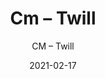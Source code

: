 ---
designer: "Endless Knot"
description: "Material%3A%20100%25%20Wool%0AColor%3A%20Ivy%20League%0ACollection%3A%20Hand-Tufted%20Collection"
image_primary: "img/TWL-225-600x750.jpg"
manufacturer: "Endless Knot"
href: "https://endlessknotrugs.com/product/twill-ivy-league/"
subtitle: "CM – Twill"
tags: 
  - "100% wool"
  - "ivy league"
  - "hand-tufted collection"
  - "Endless Knot"
  - "Hand-Tufted Rugs"
title: "Cm – Twill"
category: "hand-tufted-rugs"
slug: "/manufacturers/endless-knot/hand-tufted-rugs/endless-knot-cm-twill"
date: "2021-02-17"
---